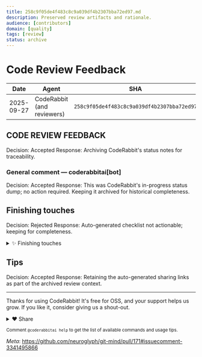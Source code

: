 ```yaml
---
title: 258c9f05de4f483c8c9a039df4b2307bba72ed97.md
description: Preserved review artifacts and rationale.
audience: [contributors]
domain: [quality]
tags: [review]
status: archive
---
```


# Code Review Feedback

| Date | Agent | SHA | Branch | PR |
|------|-------|-----|--------|----|
| 2025-09-27 | CodeRabbit (and reviewers) | `258c9f05de4f483c8c9a039df4b2307bba72ed97` | [chore/more-fixes](https://github.com/neuroglyph/git-mind/tree/chore/more-fixes "neuroglyph/git-mind:chore/more-fixes") | [PR#171](https://github.com/neuroglyph/git-mind/pull/171) |

## CODE REVIEW FEEDBACK

Decision: Accepted
Response: Archiving CodeRabbit's status notes for traceability.

### General comment — coderabbitai[bot]

Decision: Accepted
Response: This was CodeRabbit's in-progress status dump; no action required. Keeping it archived for historical completeness.


## Finishing touches

Decision: Rejected
Response: Auto-generated checklist not actionable; keeping for completeness.

<!-- finishing_touch_checkbox_start -->

<details>
<summary>✨ Finishing touches</summary>

- [ ] <!-- {"checkboxId": "7962f53c-55bc-4827-bfbf-6a18da830691"} --> 📝 Generate Docstrings
<details>
<summary>🧪 Generate unit tests</summary>

- [ ] <!-- {"checkboxId": "f47ac10b-58cc-4372-a567-0e02b2c3d479", "radioGroupId": "utg-output-choice-group-unknown_comment_id"} -->   Create PR with unit tests
- [ ] <!-- {"checkboxId": "07f1e7d6-8a8e-4e23-9900-8731c2c87f58", "radioGroupId": "utg-output-choice-group-unknown_comment_id"} -->   Post copyable unit tests in a comment
- [ ] <!-- {"checkboxId": "6ba7b810-9dad-11d1-80b4-00c04fd430c8", "radioGroupId": "utg-output-choice-group-unknown_comment_id"} -->   Commit unit tests in branch `chore/more-fixes`

</details>

</details>

<!-- finishing_touch_checkbox_end -->

## Tips

Decision: Accepted
Response: Retaining the auto-generated sharing links as part of the archived review context.

<!-- tips_start -->

---

Thanks for using CodeRabbit! It's free for OSS, and your support helps us grow. If you like it, consider giving us a shout-out.

<details>
<summary>❤️ Share</summary>

- [X](https://twitter.com/intent/tweet?text=I%20just%20used%20%40coderabbitai%20for%20my%20code%20review%2C%20and%20it%27s%20fantastic%21%20It%27s%20free%20for%20OSS%20and%20offers%20a%20free%20trial%20for%20the%20proprietary%20code.%20Check%20it%20out%3A&url=https%3A//coderabbit.ai)
- [Mastodon](https://mastodon.social/share?text=I%20just%20used%20%40coderabbitai%20for%20my%20code%20review%2C%20and%20it%27s%20fantastic%21%20It%27s%20free%20for%20OSS%20and%20offers%20a%20free%20trial%20for%20the%20proprietary%20code.%20Check%20it%20out%3A%20https%3A%2F%2Fcoderabbit.ai)
- [Reddit](https://www.reddit.com/submit?title=Great%20tool%20for%20code%20review%20-%20CodeRabbit&text=I%20just%20used%20CodeRabbit%20for%20my%20code%20review%2C%20and%20it%27s%20fantastic%21%20It%27s%20free%20for%20OSS%20and%20offers%20a%20free%20trial%20for%20proprietary%20code.%20Check%20it%20out%3A%20https%3A//coderabbit.ai)
- [LinkedIn](https://www.linkedin.com/sharing/share-offsite/?url=https%3A%2F%2Fcoderabbit.ai&mini=true&title=Great%20tool%20for%20code%20review%20-%20CodeRabbit&summary=I%20just%20used%20CodeRabbit%20for%20my%20code%20review%2C%20and%20it%27s%20fantastic%21%20It%27s%20free%20for%20OSS%20and%20offers%20a%20free%20trial%20for%20proprietary%20code)

</details>

<sub>Comment `@coderabbitai help` to get the list of available commands and usage tips.</sub>

<!-- tips_end -->

_Meta_: https://github.com/neuroglyph/git-mind/pull/171#issuecomment-3341495866
